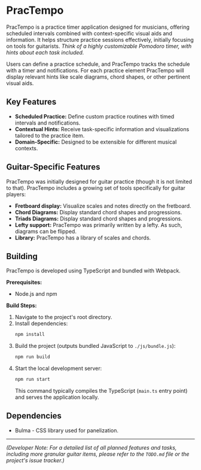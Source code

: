 # PracTempo

PracTempo is a practice timer application designed for musicians, offering scheduled intervals combined with context-specific visual aids and information. It helps structure practice sessions effectively, initially focusing on tools for guitarists. *Think of a highly customizable Pomodoro timer, with hints about each task included.*

Users can define a practice schedule, and PracTempo tracks the schedule with a timer and notifications. For each practice element PracTempo will display relevant hints like scale diagrams, chord shapes, or other pertinent visual aids.

## Key Features

*   **Scheduled Practice:** Define custom practice routines with timed intervals and notifications.
*   **Contextual Hints:** Receive task-specific information and visualizations tailored to the practice item.
*   **Domain-Specific:** Designed to be extensible for different musical contexts.

## Guitar-Specific Features

PracTempo was initially designed for guitar practice (though it is not limited to that). PracTempo includes a growing set of tools specifically for guitar players:

*   **Fretboard display:** Visualize scales and notes directly on the fretboard.
*   **Chord Diagrams:** Display standard chord shapes and progressions.
*   **Triads Diagrams:** Display standard chord shapes and progressions.
*   **Lefty support:** PracTempo was primarily written by a lefty. As such, diagrams can be flipped.
*   **Library:** PracTempo has a library of scales and chords. 

## Building

PracTempo is developed using TypeScript and bundled with Webpack.

**Prerequisites:**

*   Node.js and npm

**Build Steps:**

1.  Navigate to the project's root directory.
2.  Install dependencies:
    ```bash
    npm install
    ```
3.  Build the project (outputs bundled JavaScript to `./js/bundle.js`):
    ```bash
    npm run build
    ```
4.  Start the local development server:
    ```bash
    npm run start
    ```
    This command typically compiles the TypeScript (`main.ts` entry point) and serves the application locally.

## Dependencies
*   Bulma - CSS library used for panelization.
---

*(Developer Note: For a detailed list of all planned features and tasks, including more granular guitar items, please refer to the `TODO.md` file or the project's issue tracker.)*

